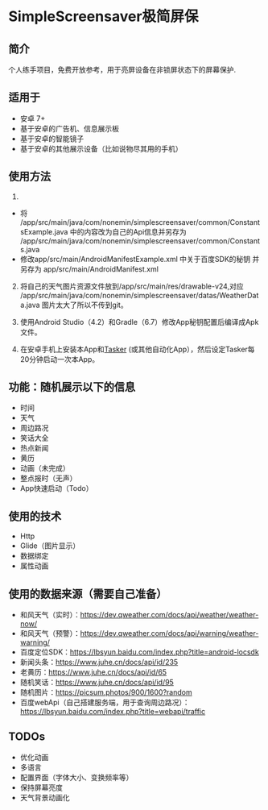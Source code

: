 # SimpleScreensaver极简屏保

## 简介
个人练手项目，免费开放参考，用于亮屏设备在非锁屏状态下的屏幕保护.

## 适用于
- 安卓 7+
- 基于安卓的广告机、信息展示板
- 基于安卓的智能镜子
- 基于安卓的其他展示设备（比如说物尽其用的手机）

## 使用方法

1. 
- 将 /app/src/main/java/com/nonemin/simplescreensaver/common/ConstantsExample.java 中的内容改为自己的Api信息并另存为 /app/src/main/java/com/nonemin/simplescreensaver/common/Constants.java
- 修改app/src/main/AndroidManifestExample.xml 中关于百度SDK的秘钥 并另存为 app/src/main/AndroidManifest.xml

2. 将自己的天气图片资源文件放到/app/src/main/res/drawable-v24,对应 /app/src/main/java/com/nonemin/simplescreensaver/datas/WeatherData.java 图片太大了所以不传到git。

2. 使用Android Studio（4.2）和Gradle（6.7）修改App秘钥配置后编译成Apk文件。

3. 在安卓手机上安装本App和[Tasker](https://www.iplaysoft.com/tasker.html) (或其他自动化App），然后设定Tasker每20分钟启动一次本App。


## 功能：随机展示以下的信息
- 时间
- 天气
- 周边路况
- 笑话大全
- 热点新闻
- 黄历
- 动画（未完成）
- 整点报时（无声）
- App快速启动（Todo）


## 使用的技术
- Http
- Glide（图片显示）
- 数据绑定
- 属性动画

## 使用的数据来源（需要自己准备）
- 和风天气（实时）：https://dev.qweather.com/docs/api/weather/weather-now/
- 和风天气（预警）：https://dev.qweather.com/docs/api/warning/weather-warning/
- 百度定位SDK：https://lbsyun.baidu.com/index.php?title=android-locsdk
- 新闻头条：https://www.juhe.cn/docs/api/id/235
- 老黄历：https://www.juhe.cn/docs/api/id/65
- 随机笑话：https://www.juhe.cn/docs/api/id/95
- 随机图片：https://picsum.photos/900/1600?random
- 百度webApi（自己搭建服务端，用于查询周边路况）：https://lbsyun.baidu.com/index.php?title=webapi/traffic

## TODOs
- 优化动画
- 多语言
- 配置界面（字体大小、变换频率等）
- 保持屏幕亮度
- 天气背景动画化